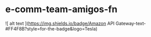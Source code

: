 # e-comm-team-amigos-fn
![ alt text ](https://img.shields.io/badge/Amazon API Gateway-text-#FF4F8B?style=for-the-badge&logo=Tesla)

